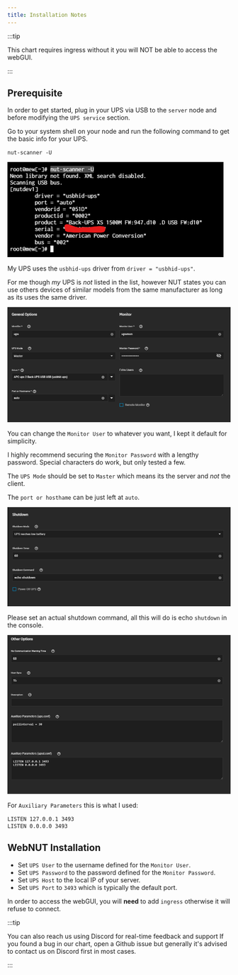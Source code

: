 ```yaml
---
title: Installation Notes
---
```


:::tip

This chart requires ingress without it you will NOT be able to access the webGUI.

:::

## Prerequisite

In order to get started, plug in your UPS via USB to the `server` node and before modifying the `UPS service` section.

Go to your system shell on your node and run the following command to get the basic info for your UPS.

```shell
nut-scanner -U
```

![nut-scanner](./img/nut-scanner.png)

My UPS uses the `usbhid-ups` driver from `driver = "usbhid-ups"`.

For me though _my_ UPS is _not_ listed in the list, however NUT states you can use others devices of similar models from the same manufacturer as long as its uses the same driver.

![ups-server](./img/ups-server.png)

You can change the `Monitor User` to whatever you want, I kept it default for simplicity.

I highly recommend securing the `Monitor Password` with a lengthy password. Special characters do work, but only tested a few.

The `UPS Mode` should be set to `Master` which means its the server and _not_ the client.

The `port or hosthame` can be just left at `auto`.

![ups-shutdown](./img/ups-shutdown.png)

Please set an actual shutdown command, all this will do is echo `shutdown` in the console.

![ups-other](./img/ups-other.png)

For `Auxiliary Parameters` this is what I used:

```text
LISTEN 127.0.0.1 3493
LISTEN 0.0.0.0 3493
```

## WebNUT Installation

- Set `UPS User` to the username defined for the `Monitor User`.
- Set `UPS Password` to the password defined for the `Monitor Password`.
- Set `UPS Host` to the local IP of your server.
- Set `UPS Port` to `3493` which is typically the default port.

In order to access the webGUI, you will **need** to add `ingress` otherwise it will refuse to connect.

:::tip

You can also reach us using Discord for real-time feedback and support
If you found a bug in our chart, open a Github issue but generally it's advised to contact us on Discord first in most cases.

:::
